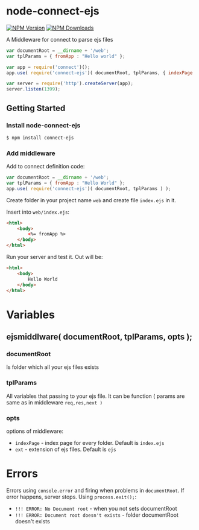 # node-connect-ejs

[![NPM Version][npm-image]][npm-url]
[![NPM Downloads][downloads-image]][downloads-url]

A Middleware for connect to parse ejs files

```js
var documentRoot = __dirname + '/web';
var tplParams = { fromApp : "Hello world" };

var app = require('connect')();
app.use( require('connect-ejs')( documentRoot, tplParams, { indexPage : 'index.ejs', ext : 'ejs' } ) );

var server = require('http').createServer(app);
server.listen(1399);
```

## Getting Started

### Install node-connect-ejs

```sh
$ npm install connect-ejs
```
### Add middleware

Add to connect definition code:
```js
var documentRoot = __dirname + '/web';
var tplParams = { fromApp : "Hello World" };
app.use( require('connect-ejs')( documentRoot, tplParams ) );
```
Create folder in your project name `web` and create file `index.ejs` in it.

Insert into `web/index.ejs`:
```html
<html>
	<body>
		<%= fromApp %>
	</body>
</html>
```
Run your server and test it.
Out will be:
```html
<html>
	<body>
		Hello World
	</body>
</html>
```

# Variables

## ejsmiddlware( documentRoot, tplParams, opts );

### documentRoot
Is folder which all your ejs files exists

### tplParams
All variables that passing to your ejs file. It can be function ( params are same as in middleware `req,res,next )` 

### opts 
options of middleware:


 - `indexPage` - index page for every folder. Default is `index.ejs`
 - `ext` - extension of ejs files. Default is `ejs`

# Errors
Errors using `console.error` and firing when problems in `documentRoot`. If error happens, server stops. Using `process.exit();`:
	
- `!!! ERROR: No Document root` - when you not sets documentRoot
- `!!! ERROR: Document root doesn't exists` - folder documentRoot doesn't exists



[npm-image]: https://img.shields.io/npm/v/connect-ejs.svg
[npm-url]: https://npmjs.org/package/connect-ejs
[downloads-image]: https://img.shields.io/npm/dm/connect-ejs.svg
[downloads-url]: https://npmjs.org/package/connect-ejs
